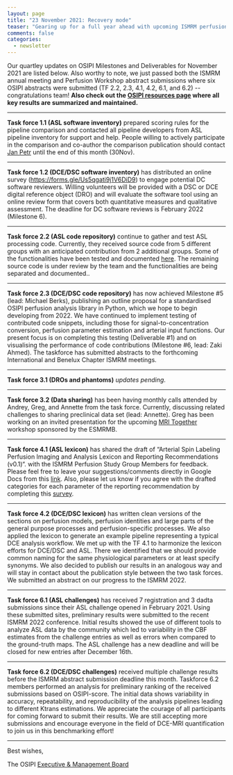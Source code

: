 ```yaml
---
layout: page
title: "23 November 2021: Recovery mode"
teaser: "Gearing up for a full year ahead with upcoming ISMRM perfusion workshop, annual meeting, and manuscript submissions"
comments: false
categories:
  - newsletter
---
```


Our quartley updates on OSIPI Milestones and Deliverables for November 2021 are listed below. Also worthy to note, we just passed both the ISMRM annual meeting and Perfusion Workshop abstract submissions where six OSIPI abstracts were submitted (TF 2.2, 2.3, 4.1, 4.2, 6.1, and 6.2) -- congratulations team!  **Also check out the [OSIPI resources page](https://www.osipi.org/resources/) where all key results are summarized and maintained.**

---

**Task force 1.1 (ASL software inventory)** prepared scoring rules for the pipeline comparison and contacted all pipeline developers from ASL pipeline inventory for support and help. People willing to actively participate in the comparison and co-author the comparison publication should contact [Jan Petr](mailto:j.petr@hzdr.de) until the end of this month (30Nov).

---

**Task force 1.2 (DCE/DSC software inventory)** has distributed an online survey (https://forms.gle/Us5qgati9j1V6DiD9) to engage potential DC software reviewers. Willing volunteers will be provided with a DSC or DCE digital reference object (DRO) and will evaluate the software tool using an online review form that covers both quantitative measures and qualitative assessment. The deadline for DC software reviews is February 2022 (Milestone 6).

---

**Task force 2.2 (ASL code repository)** continue to gather and test ASL processing code. Currently, they received source code from 5 different groups with an anticipated contribution from 2 additional groups. Some of the functionalities have been tested and documented [here](https://www.google.com/url?q=https://docs.google.com/document/d/19rpABTISIH5cT_dzQhw4Fzl0_387ytgd/edit&source=gmail-imap&ust=1638214236000000&usg=AOvVaw1_NP-Ll2WC6HBFNQvpRnUL). The remaining source code is under review by the team and the functionalities are being separated and documented..

---

**Task force 2.3 (DCE/DSC code repository)** has now achieved Milestone #5 (lead: Michael Berks), publishing an outline proposal for a standardised OSIPI perfusion analysis library in Python, which we hope to begin developing from 2022. We have continued to implement testing of contributed code snippets, including those for signal-to-concentration conversion, perfusion parameter estimation and arterial input functions. Our present focus is on completing this testing (Deliverable #1) and on visualising the performance of code contributions (Milestone #6, lead: Zaki Ahmed).  The taskforce has submitted abstracts to the forthcoming International and Benelux Chapter ISMRM meetings. 

---

**Task force 3.1 (DROs and phantoms)** *updates pending*.

---

**Task force 3.2 (Data sharing)** has been having monthly calls attended by Andrey, Greg, and Annette from the task force. Currently, discussing related challenges to sharing preclinical data set (lead: Annette). Greg has been working on an invited presentation for the upcoming [MRI Together](https://mritogether.github.io/) workshop sponsored by the ESMRMB.

---

**Task force 4.1 (ASL lexicon)** has shared the draft of “Arterial Spin Labeling Perfusion Imaging and Analysis Lexicon and Reporting Recommendations (v0.1)“. with the ISMRM Perfusion Study Group Members for feedback. Please feel free to leave your suggestions/comments directly in Google Docs from this [link](https://docs.google.com/document/d/1PysoXhkbLllvir0PW5RwDrxAwUE3jhYuMiK0kesZxe4/edit?usp=sharing). Also, please let us know if you agree with the drafted categories for each parameter of the reporting recommendation by completing this [survey](https://forms.office.com/r/RMjHCaEbBk).

---

**Task force 4.2 (DCE/DSC lexicon)** has written clean versions of the sections on perfusion models, perfusion identities and large parts of the general purpose processes and perfusion-specific processes. We also applied the lexicon to generate an example pipeline representing a typical DCE analysis workflow. We met up with the TF 4.1 to harmonize the lexicon efforts for DCE/DSC and ASL. There we identified that we should provide common naming for the same physiological parameters or at least specify synonyms. We also decided to publish our results in an analogous way and will stay in contact about the publication style between the two task forces. We submitted an abstract on our progress to the ISMRM 2022.

---

**Task force 6.1 (ASL challenges)** has received 7 registration and 3 dadta submissions since their ASL challenge opened in February 2021. Using these submitted sites, preliminary results were submitted to the recent ISMRM 2022 conference. Initial results showed the use of different tools to analyze ASL data by the community which led to variability in the CBF estimates from the challenge entries as well as errors when compared to the ground-truth maps. The ASL challenge has a new deadline and will be closed for new entries after December 16th. 

---

**Task force 6.2 (DCE/DSC challenges)** received multiple challenge results before the ISMRM abstract submission deadline this month. Taskforce 6.2 members performed an analysis for preliminary ranking of the received submissions based on OSIPI-score. The initial data shows variability in accuracy, repeatability, and reproducibility of the analysis pipelines leading to different Ktrans estimations. We appreciate the courage of all participants for coming forward to submit their results. We are still accepting more submissions and encourage everyone in the field of DCE-MRI quantification to join us in this benchmarking effort!

---



Best wishes,

The OSIPI [Executive & Management Board](https://www.osipi.org/emb/)
